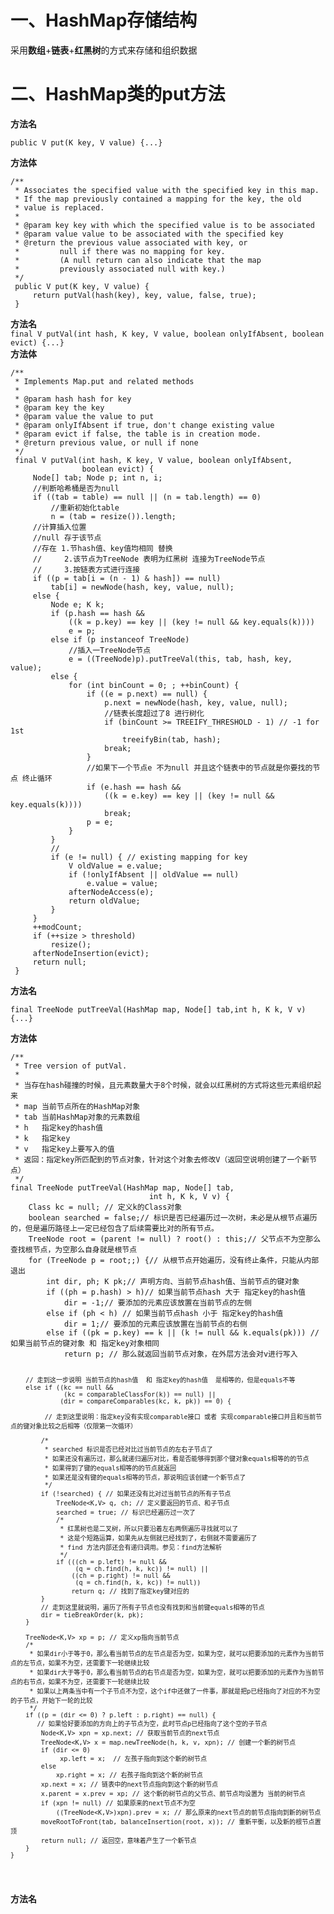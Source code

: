 
<h1>一、HashMap存储结构</h1>
     采用<b>数组</b>+<b>链表</b>+<b>红黑树</b>的方式来存储和组织数据
<h1> 二、HashMap类的put方法</h1>
<b>方法名</b>
<pre><code>public V put(K key, V value) {...}</code></pre>
<b>方法体</b>
<pre><code>/**
 * Associates the specified value with the specified key in this map.
 * If the map previously contained a mapping for the key, the old
 * value is replaced.
 *
 * @param key key with which the specified value is to be associated
 * @param value value to be associated with the specified key
 * @return the previous value associated with <tt>key</tt>, or
 *         <tt>null</tt> if there was no mapping for <tt>key</tt>.
 *         (A <tt>null</tt> return can also indicate that the map
 *         previously associated <tt>null</tt> with <tt>key</tt>.)
 */
 public V put(K key, V value) {
     return putVal(hash(key), key, value, false, true);
 }</code></pre>
<b>方法名</b><br />
<code>final V putVal(int hash, K key, V value, boolean onlyIfAbsent, boolean evict) {...}</code><br />
<b>方法体</b>  
<pre><code>/**
 * Implements Map.put and related methods
 *
 * @param hash hash for key
 * @param key the key
 * @param value the value to put
 * @param onlyIfAbsent if true, don't change existing value
 * @param evict if false, the table is in creation mode.
 * @return previous value, or null if none
 */
 final V putVal(int hash, K key, V value, boolean onlyIfAbsent,
                boolean evict) {
     Node<K,V>[] tab; Node<K,V> p; int n, i;
     //判断哈希桶是否为<tt>null</tt>
     if ((tab = table) == null || (n = tab.length) == 0)
         //重新初始化<tt>table</tt>
         n = (tab = resize()).length;
     //计算插入位置
     //null 存于该节点
     //存在 1.节hash值、key值均相同 替换
     //     2.该节点为TreeNode 表明为红黑树 连接为TreeNode节点
     //     3.按链表方式进行连接
     if ((p = tab[i = (n - 1) & hash]) == null)
         tab[i] = newNode(hash, key, value, null);
     else {
         Node<K,V> e; K k;
         if (p.hash == hash &&
             ((k = p.key) == key || (key != null && key.equals(k))))
             e = p;
         else if (p instanceof TreeNode)
             //插入一TreeNode节点
             e = ((TreeNode<K,V>)p).putTreeVal(this, tab, hash, key, value);
         else {
             for (int binCount = 0; ; ++binCount) {
                 if ((e = p.next) == null) {
                     p.next = newNode(hash, key, value, null);
                     //链表长度超过了8 进行树化 
                     if (binCount >= TREEIFY_THRESHOLD - 1) // -1 for 1st
                         treeifyBin(tab, hash);
                     break;
                 }
                 //如果下一个节点e 不为null 并且这个链表中的节点就是你要找的节点 终止循环
                 if (e.hash == hash &&
                     ((k = e.key) == key || (key != null && key.equals(k))))
                     break;
                 p = e;
             }
         }
         //
         if (e != null) { // existing mapping for key
             V oldValue = e.value;
             if (!onlyIfAbsent || oldValue == null)
                 e.value = value;
             afterNodeAccess(e);
             return oldValue;
         }
     }
     ++modCount;
     if (++size > threshold)
         resize();
     afterNodeInsertion(evict);
     return null;
 }</code></pre>
<b>方法名</b><br />
<pre><code>final TreeNode<K,V> putTreeVal(HashMap<K,V> map, Node<K,V>[] tab,int h, K k, V v) {...}</code></pre>
<b>方法体</b>
<pre><code>/**
 * Tree version of putVal.
 *
 * 当存在hash碰撞的时候，且元素数量大于8个时候，就会以红黑树的方式将这些元素组织起来
 * map 当前节点所在的HashMap对象
 * tab 当前HashMap对象的元素数组
 * h   指定key的hash值
 * k   指定key
 * v   指定key上要写入的值
 * 返回：指定key所匹配到的节点对象，针对这个对象去修改V（返回空说明创建了一个新节点）
 */
final TreeNode<K,V> putTreeVal(HashMap<K,V> map, Node<K,V>[] tab,
                               int h, K k, V v) {
    Class<?> kc = null; // 定义k的Class对象
    boolean searched = false;// 标识是否已经遍历过一次树，未必是从根节点遍历的，但是遍历路径上一定已经包含了后续需要比对的所有节点。
    TreeNode<K,V> root = (parent != null) ? root() : this;// 父节点不为空那么查找根节点，为空那么自身就是根节点
    for (TreeNode<K,V> p = root;;) {// 从根节点开始遍历，没有终止条件，只能从内部退出
        int dir, ph; K pk;// 声明方向、当前节点hash值、当前节点的键对象
        if ((ph = p.hash) > h)// 如果当前节点hash 大于 指定key的hash值
            dir = -1;// 要添加的元素应该放置在当前节点的左侧
        else if (ph < h) // 如果当前节点hash 小于 指定key的hash值
            dir = 1;// 要添加的元素应该放置在当前节点的右侧
        else if ((pk = p.key) == k || (k != null && k.equals(pk))) // 如果当前节点的键对象 和 指定key对象相同
            return p; // 那么就返回当前节点对象，在外层方法会对v进行写入

        // 走到这一步说明 当前节点的hash值  和 指定key的hash值  是相等的，但是equals不等
        else if ((kc == null &&
                  (kc = comparableClassFor(k)) == null) ||
                 (dir = compareComparables(kc, k, pk)) == 0) {

             // 走到这里说明：指定key没有实现comparable接口 或者 实现comparable接口并且和当前节点的键对象比较之后相等（仅限第一次循环）
        
            /*
             * searched 标识是否已经对比过当前节点的左右子节点了
             * 如果还没有遍历过，那么就递归遍历对比，看是否能够得到那个键对象equals相等的的节点
             * 如果得到了键的equals相等的的节点就返回
             * 如果还是没有键的equals相等的节点，那说明应该创建一个新节点了
             */
            if (!searched) { // 如果还没有比对过当前节点的所有子节点
                TreeNode<K,V> q, ch; // 定义要返回的节点、和子节点
                searched = true; // 标识已经遍历过一次了
                /*
                 * 红黑树也是二叉树，所以只要沿着左右两侧遍历寻找就可以了
                 * 这是个短路运算，如果先从左侧就已经找到了，右侧就不需要遍历了
                 * find 方法内部还会有递归调用。参见：find方法解析
                 */
                if (((ch = p.left) != null &&
                     (q = ch.find(h, k, kc)) != null) ||
                    ((ch = p.right) != null &&
                     (q = ch.find(h, k, kc)) != null))
                    return q; // 找到了指定key键对应的
            }
            // 走到这里就说明，遍历了所有子节点也没有找到和当前键equals相等的节点
            dir = tieBreakOrder(k, pk);
        }

        TreeNode<K,V> xp = p; // 定义xp指向当前节点
        /*
         * 如果dir小于等于0，那么看当前节点的左节点是否为空，如果为空，就可以把要添加的元素作为当前节点的左节点，如果不为空，还需要下一轮继续比较
         * 如果dir大于等于0，那么看当前节点的右节点是否为空，如果为空，就可以把要添加的元素作为当前节点的右节点，如果不为空，还需要下一轮继续比较
         * 如果以上两条当中有一个子节点不为空，这个if中还做了一件事，那就是把p已经指向了对应的不为空的子节点，开始下一轮的比较
         */
        if ((p = (dir <= 0) ? p.left : p.right) == null) {
	       // 如果恰好要添加的方向上的子节点为空，此时节点p已经指向了这个空的子节点
            Node<K,V> xpn = xp.next; // 获取当前节点的next节点
            TreeNode<K,V> x = map.newTreeNode(h, k, v, xpn); // 创建一个新的树节点
            if (dir <= 0)
                 xp.left = x;  // 左孩子指向到这个新的树节点
            else
                xp.right = x; // 右孩子指向到这个新的树节点
            xp.next = x; // 链表中的next节点指向到这个新的树节点
            x.parent = x.prev = xp; // 这个新的树节点的父节点、前节点均设置为 当前的树节点
            if (xpn != null) // 如果原来的next节点不为空
                ((TreeNode<K,V>)xpn).prev = x; // 那么原来的next节点的前节点指向到新的树节点
            moveRootToFront(tab, balanceInsertion(root, x)); // 重新平衡，以及新的根节点置顶
            return null; // 返回空，意味着产生了一个新节点
        }
    }
</code></pre>
<b>方法名</b>
